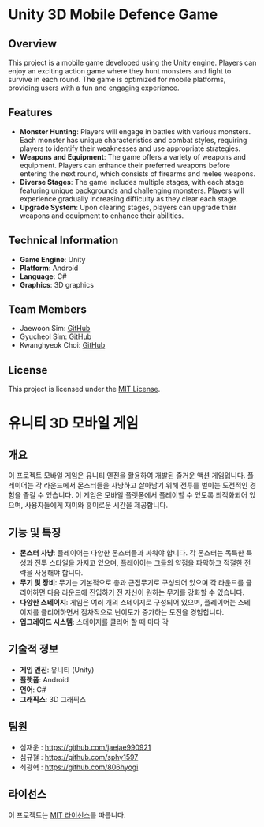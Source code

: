 

# Unity 3D Mobile Defence Game

## Overview
This project is a mobile game developed using the Unity engine. Players can enjoy an exciting action game where they hunt monsters and fight to survive in each round. The game is optimized for mobile platforms, providing users with a fun and engaging experience.

## Features
- **Monster Hunting**: Players will engage in battles with various monsters. Each monster has unique characteristics and combat styles, requiring players to identify their weaknesses and use appropriate strategies.
- **Weapons and Equipment**: The game offers a variety of weapons and equipment. Players can enhance their preferred weapons before entering the next round, which consists of firearms and melee weapons.
- **Diverse Stages**: The game includes multiple stages, with each stage featuring unique backgrounds and challenging monsters. Players will experience gradually increasing difficulty as they clear each stage.
- **Upgrade System**: Upon clearing stages, players can upgrade their weapons and equipment to enhance their abilities.

## Technical Information
- **Game Engine**: Unity
- **Platform**: Android
- **Language**: C#
- **Graphics**: 3D graphics

## Team Members
- Jaewoon Sim: [GitHub](https://github.com/jaejae990921)
- Gyucheol Sim: [GitHub](https://github.com/sphy1597)
- Kwanghyeok Choi: [GitHub](https://github.com/806hyogi)

## License
This project is licensed under the [MIT License](/path/to/license).


# 유니티 3D 모바일 게임 

## 개요
이 프로젝트 모바일 게임은 유니티 엔진을 활용하여 개발된 즐거운 액션 게임입니다. 플레이어는 각 라운드에서 몬스터들을 사냥하고 살아남기 위해 전투를 벌이는 도전적인 경험을 즐길 수 있습니다. 이 게임은 모바일 플랫폼에서 플레이할 수 있도록 최적화되어 있으며, 사용자들에게 재미와 흥미로운 시간을 제공합니다.

## 기능 및 특징
- **몬스터 사냥**: 플레이어는 다양한 몬스터들과 싸워야 합니다. 각 몬스터는 독특한 특성과 전투 스타일을 가지고 있으며, 플레이어는 그들의 약점을 파악하고 적절한 전략을 사용해야 합니다.
- **무기 및 장비**: 무기는 기본적으로 총과 근접무기로 구성되어 있으며 각 라운드를 클리어하면 다음 라운드에 진입하기 전 자신이 원하는 무기를 강화할 수 있습니다. 
- **다양한 스테이지**: 게임은 여러 개의 스테이지로 구성되어 있으며, 플레이어는 스테이지를 클리어하면서 점차적으로 난이도가 증가하는 도전을 경험합니다.
- **업그레이드 시스템**: 스테이지를 클리어 할 때 마다 각 

## 기술적 정보
- **게임 엔진**: 유니티 (Unity)
- **플랫폼**: Android
- **언어**: C#
- **그래픽스**: 3D 그래픽스


## 팀원  
- 심재운 : https://github.com/jaejae990921
- 심규철 : https://github.com/sphy1597
- 최광혁 : https://github.com/806hyogi

## 라이선스
이 프로젝트는 [MIT 라이선스](/path/to/license)를 따릅니다.
